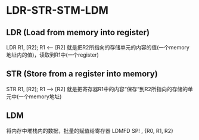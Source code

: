 # LDR-STR-STM-LDM

## LDR (Load from memory into register)
LDR   R1, [R2]; R1 <—— [R2]
就是把R2所指向的存储单元的内容的值(一个memory地址内的值)，读取到R1中(一个register)

## STR (Store from a register into memory)
STR   R1, [R2]; R1 ——> [R2]
就是把寄存器R1中的内容“保存”到R2所指向的存储的单元中(一个memory地址)

## LDM
将内存中堆栈内的数据，批量的赋值给寄存器
LDMFD     SP! ,   {R0, R1, R2}